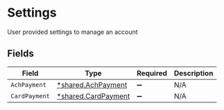# Settings

User provided settings to manage an account


## Fields

| Field                                                            | Type                                                             | Required                                                         | Description                                                      |
| ---------------------------------------------------------------- | ---------------------------------------------------------------- | ---------------------------------------------------------------- | ---------------------------------------------------------------- |
| `AchPayment`                                                     | [*shared.AchPayment](../../../pkg/models/shared/achpayment.md)   | :heavy_minus_sign:                                               | N/A                                                              |
| `CardPayment`                                                    | [*shared.CardPayment](../../../pkg/models/shared/cardpayment.md) | :heavy_minus_sign:                                               | N/A                                                              |